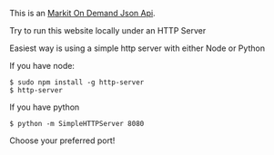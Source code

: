 This is an [Markit On Demand Json Api](http://http://dev.markitondemand.com//).


Try to run this website locally under an HTTP Server 

Easiest way is using a simple http server with either Node or Python

If you have node:

    $ sudo npm install -g http-server
    $ http-server

If you have python

	$ python -m SimpleHTTPServer 8080


Choose your preferred port!